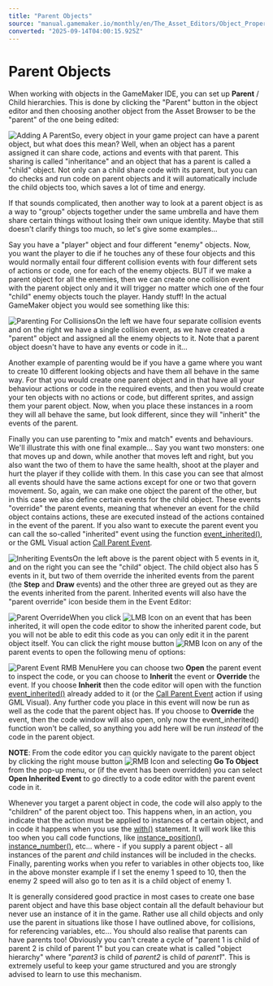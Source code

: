 ```yaml
---
title: "Parent Objects"
source: "manual.gamemaker.io/monthly/en/The_Asset_Editors/Object_Properties/Parent_Objects.htm"
converted: "2025-09-14T04:00:15.925Z"
---
```


# Parent Objects

When working with objects in the GameMaker IDE, you can set up **Parent** / Child hierarchies. This is done by clicking the "Parent" button in the object editor and then choosing another object from the Asset Browser to be the "parent" of the one being edited:

![Adding A Parent](../../assets/Images/Asset_Editors/Editor_Objects_Parent.png)So, every object in your game project can have a parent object, but what does this mean? Well, when an object has a parent assigned it can share code, actions and events with that parent. This sharing is called "inheritance" and an object that has a parent is called a "child" object. Not only can a child share code with its parent, but you can do checks and run code on parent objects and it will automatically include the child objects too, which saves a lot of time and energy.

If that sounds complicated, then another way to look at a parent object is as a way to "group" objects together under the same umbrella and have them share certain things without losing their own unique identity. Maybe that still doesn't clarify things too much, so let's give some examples...

Say you have a "player" object and four different "enemy" objects. Now, you want the player to die if he touches any of these four objects and this would normally entail four different collision events with four different sets of actions or code, one for each of the enemy objects. BUT if we make a parent object for all the enemies, then we can create one collision event with the parent object only and it will trigger no matter which one of the four "child" enemy objects touch the player. Handy stuff! In the actual GameMaker object you would see something like this:

![Parenting For Collisions](../../assets/Images/Asset_Editors/Editor_Object_ParentCollision.png)On the left we have four separate collision events and on the right we have a single collision event, as we have created a "parent" object and assigned all the enemy objects to it. Note that a parent object doesn't have to have any events or code in it...

Another example of parenting would be if you have a game where you want to create 10 different looking objects and have them all behave in the same way. For that you would create one parent object and in that have all your behaviour actions or code in the required events, and then you would create your ten objects with no actions or code, but different sprites, and assign them your parent object. Now, when you place these instances in a room they will all behave the same, but look different, since they will "inherit" the events of the parent.

Finally you can use parenting to "mix and match" events and behaviours. We'll illustrate this with one final example... Say you want two monsters: one that moves up and down, while another that moves left and right, but you also want the two of them to have the same health, shoot at the player and hurt the player if they collide with them. In this case you can see that almost all events should have the same actions except for one or two that govern movement. So, again, we can make one object the parent of the other, but in this case we also define certain events for the child object. These events "override" the parent events, meaning that whenever an event for the child object contains actions, these are executed instead of the actions contained in the event of the parent. If you also want to execute the parent event you can call the so-called "inherited" event using the function [event\_inherited()](../../GameMaker_Language/GML_Reference/Asset_Management/Objects/Object_Events/event_inherited.md), or the GML Visual action [Call Parent Event](../../Drag_And_Drop/Drag_And_Drop_Reference/Instance/Call_Parent_Event.md).

![Inheriting Events](../../assets/Images/Asset_Editors/Editor_Object_InheritEvents.png)On the left above is the parent object with 5 events in it, and on the right you can see the "child" object. The child object also has 5 events in it, but two of them override the inherited events from the parent (the **Step** and **Draw** events) and the other three are greyed out as they are the events inherited from the parent. Inherited events will also have the "parent override" icon beside them in the Event Editor:

![Parent Override](../../assets/Images/Asset_Editors/Editor_Object_ParentOverride.png)When you click ![LMB Icon](../../assets/Images/Icons/Icon_LMB.png) on an event that has been inherited, it will open the code editor to show the inherited parent code, but you will not be able to edit this code as you can only edit it in the parent object itself. You can click the right mouse button ![RMB Icon](../../assets/Images/Icons/Icon_RMB.png) on any of the parent events to open the following menu of options:

![Parent Event RMB Menu](../../assets/Images/Asset_Editors/Editor_Object_Parent_Menu.png)Here you can choose two **Open** the parent event to inspect the code, or you can choose to **Inherit** the event or **Override** the event. If you choose **Inherit** then the code editor will open with the function [event\_inherited()](../../GameMaker_Language/GML_Reference/Asset_Management/Objects/Object_Events/event_inherited.md) already added to it (or the [Call Parent Event](../../Drag_And_Drop/Drag_And_Drop_Reference/Instance/Call_Parent_Event.md) action if using GML Visual). Any further code you place in this event will now be run as well as the code that the parent object has. If you choose to **Override** the event, then the code window will also open, only now the event\_inherited() function won't be called, so anything you add here will be run _instead_ of the code in the parent object.

**NOTE**: From the code editor you can quickly navigate to the parent object by clicking the right mouse button ![RMB Icon](../../assets/Images/Icons/Icon_RMB.png) and selecting **Go To Object** from the pop-up menu, or (if the event has been overridden) you can select **Open Inherited Event** to go directly to a code editor with the parent event code in it.

Whenever you target a parent object in code, the code will also apply to the "children" of the parent object too. This happens when, in an action, you indicate that the action must be applied to instances of a certain object, and in code it happens when you use the [with()](../../GameMaker_Language/GML_Overview/Language_Features/with.md) statement. It will work like this too when you call code functions, like [instance\_position()](../../GameMaker_Language/GML_Reference/Asset_Management/Instances/instance_position.md), [instance\_number()](../../GameMaker_Language/GML_Reference/Asset_Management/Instances/instance_number.md), etc... where - if you supply a parent object - all instances of the parent _and_ child instances will be included in the checks. Finally, parenting works when you refer to variables in other objects too, like in the above monster example if I set the enemy 1 speed to 10, then the enemy 2 speed will also go to ten as it is a child object of enemy 1.

It is generally considered good practice in most cases to create one base parent object and have this base object contain all the default behaviour but never use an instance of it in the game. Rather use all child objects and only use the parent in situations like those I have outlined above, for collisions, for referencing variables, etc... You should also realise that parents can have parents too! Obviously you can't create a cycle of "parent 1 is child of parent 2 is child of parent 1" but you can create what is called "object hierarchy" where "_parent3_ is child of _parent2_ is child of _parent1_". This is extremely useful to keep your game structured and you are strongly advised to learn to use this mechanism.